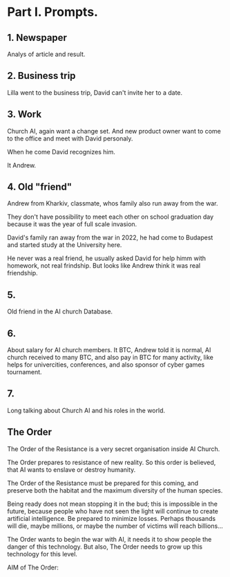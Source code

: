 # Part I. Prompts.

## 1. Newspaper

Analys of article and result.

## 2. Business trip

Lilla went to the business trip, David can't invite her to a date.

## 3. Work

Church AI, again want a change set. And new product owner want to come to the office and meet with David personaly.

When he come David recognizes him.

It Andrew.

## 4. Old "friend"

Andrew from Kharkiv, classmate, whos family also run away from the war.

They don't have possibility to meet each other on school graduation day because it was the year of full scale invasion.

David's family ran away from the war in 2022, he had come to Budapest and started study at the University here. 

He never was a real friend, he usually asked David for help himm with homework, not real frindship. But looks like Andrew think it was real friendship.


## 5.

Old friend in the AI church Database.


## 6.

About salary for AI church members.
It BTC, Andrew told it is normal, AI church received to many BTC, and also pay in BTC for many activity, like helps for univercities, conferences, and also sponsor of cyber games tournament.


## 7.

Long talking about Church AI and his roles in the world.





## The Order


The Order of the Resistance is a very secret organisation inside AI Church.

The Order prepares to resistance of new reality. So this order is believed, that AI wants to enslave or destroy humanity.

The Order of the Resistance must be prepared for this coming, and preserve both the habitat and the maximum diversity of the human species.

Being ready does not mean stopping it in the bud; this is impossible in the future, because people who have not seen the light will continue to create artificial intelligence. Be prepared to minimize losses. Perhaps thousands will die, maybe millions, or maybe the number of victims will reach billions...

The Order wants to begin the war with AI, it needs it to show people the danger of this technology. But also, The Order needs to grow up this technology for this level.

AIM of The Order:


